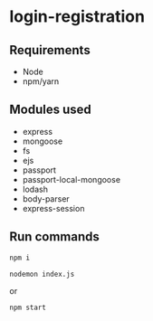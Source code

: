 # login-registration

## Requirements
- Node
- npm/yarn

## Modules used
- express
- mongoose
- fs
- ejs
- passport
- passport-local-mongoose
- lodash
- body-parser
- express-session

## Run commands
```bash 
npm i 
```

```bash
nodemon index.js
```
or
```bash
npm start
```
